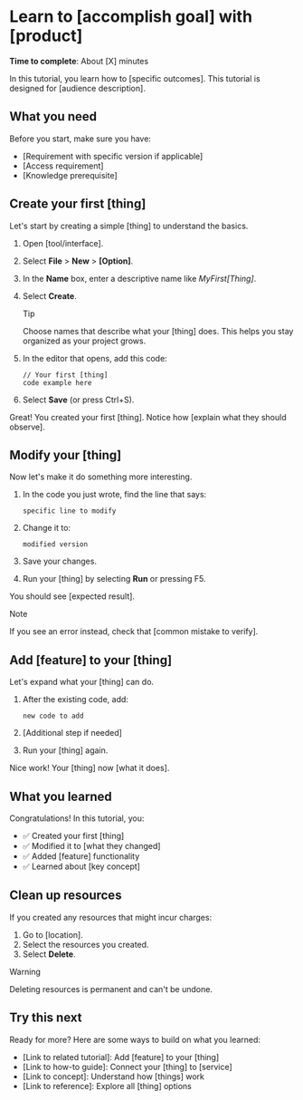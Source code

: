 # Learn to [accomplish goal] with [product]

**Time to complete**: About [X] minutes

In this tutorial, you learn how to [specific outcomes]. This tutorial is designed for [audience description].

## What you need

Before you start, make sure you have:

- [Requirement with specific version if applicable]
- [Access requirement]
- [Knowledge prerequisite]

## Create your first [thing]

Let's start by creating a simple [thing] to understand the basics.

1. Open [tool/interface].

2. Select **File** > **New** > **[Option]**.

3. In the **Name** box, enter a descriptive name like *MyFirst[Thing]*.

4. Select **Create**.

   > [!TIP]
   > Choose names that describe what your [thing] does. This helps you stay organized as your project grows.

5. In the editor that opens, add this code:

   ```language
   // Your first [thing]
   code example here
   ```

6. Select **Save** (or press Ctrl+S).

Great! You created your first [thing]. Notice how [explain what they should observe].

## Modify your [thing]

Now let's make it do something more interesting.

1. In the code you just wrote, find the line that says:

   ```language
   specific line to modify
   ```

2. Change it to:

   ```language
   modified version
   ```

3. Save your changes.

4. Run your [thing] by selecting **Run** or pressing F5.

You should see [expected result].

> [!NOTE]
> If you see an error instead, check that [common mistake to verify].

## Add [feature] to your [thing]

Let's expand what your [thing] can do.

1. After the existing code, add:

   ```language
   new code to add
   ```

2. [Additional step if needed]

3. Run your [thing] again.

Nice work! Your [thing] now [what it does].

## What you learned

Congratulations! In this tutorial, you:

- ✅ Created your first [thing]
- ✅ Modified it to [what they changed]
- ✅ Added [feature] functionality
- ✅ Learned about [key concept]

## Clean up resources

If you created any resources that might incur charges:

1. Go to [location].
2. Select the resources you created.
3. Select **Delete**.

> [!WARNING]
> Deleting resources is permanent and can't be undone.

## Try this next

Ready for more? Here are some ways to build on what you learned:

- [Link to related tutorial]: Add [feature] to your [thing]
- [Link to how-to guide]: Connect your [thing] to [service]
- [Link to concept]: Understand how [things] work
- [Link to reference]: Explore all [thing] options
